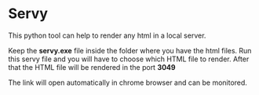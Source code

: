 
# Servy

This python tool can help to render any html in a local server.

Keep the **servy.exe** file inside the folder where you have the html files. Run this servy file and you will have to choose which HTML file to render. After that the HTML file will be rendered in the port **3049**


The link will open automatically in chrome browser and can be monitored.

